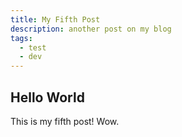 ```yaml
---
title: My Fifth Post
description: another post on my blog
tags:
  - test
  - dev
---
```


## Hello World

This is my fifth post! Wow.
